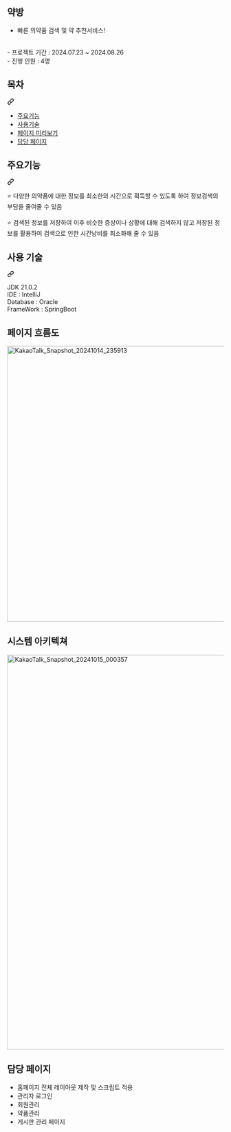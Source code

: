 <h2>약방</h2>
<ul dir="auto">
<li>빠른 의약품 검색 및 약 추천서비스!</li>
</ul>
<br>
- 프로젝트 기간 : 2024.07.23 ~ 2024.08.26
<br>
- 진행 인원 : 4명
<div class="markdown-heading" dir="auto"><h2 tabindex="-1" class="heading-element" dir="auto">목차</h2><a id="user-content-목차" class="anchor" aria-label="Permalink: 목차" href="#목차"><svg class="octicon octicon-link" viewBox="0 0 16 16" version="1.1" width="16" height="16" aria-hidden="true"><path d="m7.775 3.275 1.25-1.25a3.5 3.5 0 1 1 4.95 4.95l-2.5 2.5a3.5 3.5 0 0 1-4.95 0 .751.751 0 0 1 .018-1.042.751.751 0 0 1 1.042-.018 1.998 1.998 0 0 0 2.83 0l2.5-2.5a2.002 2.002 0 0 0-2.83-2.83l-1.25 1.25a.751.751 0 0 1-1.042-.018.751.751 0 0 1-.018-1.042Zm-4.69 9.64a1.998 1.998 0 0 0 2.83 0l1.25-1.25a.751.751 0 0 1 1.042.018.751.751 0 0 1 .018 1.042l-1.25 1.25a3.5 3.5 0 1 1-4.95-4.95l2.5-2.5a3.5 3.5 0 0 1 4.95 0 .751.751 0 0 1-.018 1.042.751.751 0 0 1-1.042.018 1.998 1.998 0 0 0-2.83 0l-2.5 2.5a1.998 1.998 0 0 0 0 2.83Z"></path></svg></a></div>
<ul dir="auto">
<li><a href="#%EC%A3%BC%EC%9A%94%EA%B8%B0%EB%8A%A5">주요기능</a></li>
<li><a href="#%EC%82%AC%EC%9A%A9-%EA%B8%B0%EC%88%A0">사용기술</a></li>
<li><a href="http://ec2-43-203-236-232.ap-northeast-2.compute.amazonaws.com:10000" target="_blank">페이지 미리보기</a></li>
<li><a href="http://ec2-43-203-236-232.ap-northeast-2.compute.amazonaws.com:10000/admin" target="_blank">담당 페이지</a></li>
</ul>
<div class="markdown-heading" dir="auto"><h2 tabindex="-1" class="heading-element" dir="auto">주요기능</h2><a id="user-content-주요기능" class="anchor" aria-label="Permalink: 주요기능" href="#주요기능"><svg class="octicon octicon-link" viewBox="0 0 16 16" version="1.1" width="16" height="16" aria-hidden="true"><path d="m7.775 3.275 1.25-1.25a3.5 3.5 0 1 1 4.95 4.95l-2.5 2.5a3.5 3.5 0 0 1-4.95 0 .751.751 0 0 1 .018-1.042.751.751 0 0 1 1.042-.018 1.998 1.998 0 0 0 2.83 0l2.5-2.5a2.002 2.002 0 0 0-2.83-2.83l-1.25 1.25a.751.751 0 0 1-1.042-.018.751.751 0 0 1-.018-1.042Zm-4.69 9.64a1.998 1.998 0 0 0 2.83 0l1.25-1.25a.751.751 0 0 1 1.042.018.751.751 0 0 1 .018 1.042l-1.25 1.25a3.5 3.5 0 1 1-4.95-4.95l2.5-2.5a3.5 3.5 0 0 1 4.95 0 .751.751 0 0 1-.018 1.042.751.751 0 0 1-1.042.018 1.998 1.998 0 0 0-2.83 0l-2.5 2.5a1.998 1.998 0 0 0 0 2.83Z"></path></svg></a></div>
<p dir="auto">⭐️ 다양한 의약품에 대한 정보를 최소한의 시간으로 획득할 수 있도록 하여 정보검색의 부담을 줄여줄 수 있음
  <br><br>
⭐️ 검색된 정보를 저장하여 이후 비슷한 증상이나 상황에 대해 검색하지 않고 저장된 정보를 활용하여 검색으로 인한 시간낭비를 최소화해 줄 수 있음</p>

<div class="markdown-heading" dir="auto"><h2 tabindex="-1" class="heading-element" dir="auto">사용 기술</h2><a id="user-content-사용-기술" class="anchor" aria-label="Permalink: 사용 기술" href="#사용-기술"><svg class="octicon octicon-link" viewBox="0 0 16 16" version="1.1" width="16" height="16" aria-hidden="true"><path d="m7.775 3.275 1.25-1.25a3.5 3.5 0 1 1 4.95 4.95l-2.5 2.5a3.5 3.5 0 0 1-4.95 0 .751.751 0 0 1 .018-1.042.751.751 0 0 1 1.042-.018 1.998 1.998 0 0 0 2.83 0l2.5-2.5a2.002 2.002 0 0 0-2.83-2.83l-1.25 1.25a.751.751 0 0 1-1.042-.018.751.751 0 0 1-.018-1.042Zm-4.69 9.64a1.998 1.998 0 0 0 2.83 0l1.25-1.25a.751.751 0 0 1 1.042.018.751.751 0 0 1 .018 1.042l-1.25 1.25a3.5 3.5 0 1 1-4.95-4.95l2.5-2.5a3.5 3.5 0 0 1 4.95 0 .751.751 0 0 1-.018 1.042.751.751 0 0 1-1.042.018 1.998 1.998 0 0 0-2.83 0l-2.5 2.5a1.998 1.998 0 0 0 0 2.83Z"></path></svg></a></div>
<p dir="auto">JDK 21.0.2 <br>
IDE : IntelliJ <br>
Database : Oracle <br>
FrameWork : SpringBoot</p>



<div class="markdown-heading" dir="auto">
  <h2 tabindex="-1" class="heading-element" dir="auto">페이지 흐름도</h2>
  <img width="640" alt="KakaoTalk_Snapshot_20241014_235913" src="https://github.com/user-attachments/assets/b02aa9c3-9f61-4593-b609-7f62217321f8">
</div>


<div class="markdown-heading" dir="auto">
  <h2 tabindex="-1" class="heading-element" dir="auto">시스템 아키텍쳐</h2>
  <img width="916" alt="KakaoTalk_Snapshot_20241015_000357" src="https://github.com/user-attachments/assets/208fe50c-4af5-4944-b153-4102458adceb">
</div>


</table></markdown-accessiblity-table>
<div class="markdown-heading" dir="auto">
  <h2 tabindex="-1" class="heading-element" dir="auto">담당 페이지</h2>
</div>
<ul dir="auto">
  <li>홈페이지 전체 레이아웃 제작 및 스크립트 적용</li>
  <li>관리자 로그인</li>
  <li>회원관리</li>
  <li>약품관리</li>
  <li>게시판 관리 페이지</li>
</ul>
